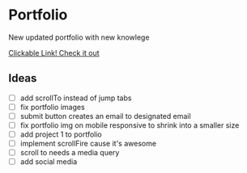 # Portfolio
New updated portfolio with new knowlege

[Clickable Link! Check it out](https://tintdang.github.io/Portfolio/)


## Ideas
- [ ] add scrollTo instead of jump tabs
- [ ] fix portfolio images
- [ ] submit button creates an email to designated email
- [ ] fix portfolio img on mobile responsive to shrink into a smaller size
- [ ] add project 1 to portfolio
- [ ] implement scrollFire cause it's awesome
- [ ] scroll to needs a media query
- [ ] add social media